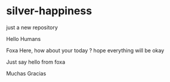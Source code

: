 # silver-happiness
just a new repository

Hello Humans 

Foxa Here, how about your today ? hope everything will be okay 

Just say hello from foxa 

Muchas Gracias
